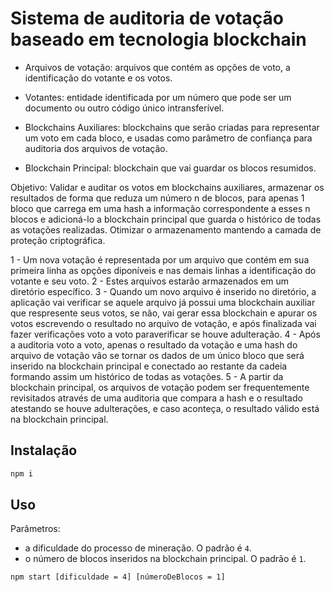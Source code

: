# Sistema de auditoria de votação baseado em tecnologia blockchain

- Arquivos de votação: arquivos que contém as opções de voto, a identificação do votante e os votos.

- Votantes: entidade identificada por um número que pode ser um documento ou outro código único intransferível.

- Blockchains Auxiliares: blockchains que serão criadas para representar um voto em cada bloco, e usadas como parâmetro de confiança para auditoria dos arquivos de votação.

- Blockchain Principal: blockchain que vai guardar os blocos resumidos.

Objetivo: Validar e auditar os votos em blockchains auxiliares, armazenar os resultados de forma que reduza um número n de blocos, para apenas 1 bloco que carrega em uma hash a informação correspondente a esses n blocos e adicioná-lo a blockchain principal que guarda o histórico de todas as votações realizadas. Otimizar o armazenamento mantendo a camada de proteção criptográfica. 

1 - Um nova votação é representada por um arquivo que contém em sua primeira linha as opções diponíveis e nas demais linhas a identificação do votante e seu voto.
2 - Estes arquivos estarão armazenados em um diretório específico.
3 - Quando um novo arquivo é inserido no diretório, a aplicação vai verificar se aquele arquivo já possui uma blockchain auxiliar que respresente seus votos, se não, vai gerar essa blockchain e apurar os votos escrevendo o resultado no arquivo de votação, e após finalizada vai fazer verificações voto a voto paraverificar se houve adulteração.
4 - Após a auditoria voto a voto, apenas o resultado da votação e uma hash do arquivo de votação vão se tornar os dados de um  único bloco que será inserido na blockchain principal e conectado ao restante da cadeia formando assim um histórico de todas as votações.
5 - A partir da blockchain principal, os arquivos de votação podem ser frequentemente revisitados através de uma auditoria que compara a hash e o resultado atestando se houve adulterações, e caso aconteça, o resultado válido está na blockchain principal.


## Instalação

```bash
npm i
```

## Uso

Parâmetros:

- a dificuldade do processo de mineração. O padrão é `4`.
- o número de blocos inseridos na blockchain principal. O padrão é `1`.

```bash
npm start [dificuldade = 4] [númeroDeBlocos = 1]
```

